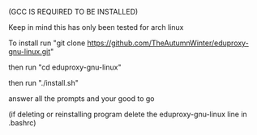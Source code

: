 (GCC IS REQUIRED TO BE INSTALLED)


Keep in mind this has only been tested for arch linux

To install run "git clone https://github.com/TheAutumnWinter/eduproxy-gnu-linux.git"

then run "cd eduproxy-gnu-linux"

then run "./install.sh"

answer all the prompts and your good to go


(if deleting or reinstalling program delete the eduproxy-gnu-linux line in .bashrc)
